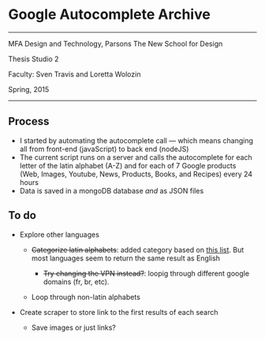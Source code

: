# Google Autocomplete Archive

---

MFA Design and Technology, Parsons The New School for Design

Thesis Studio 2

Faculty: Sven Travis and Loretta Wolozin

Spring, 2015

---

## Process

* I started by automating the autocomplete call — which means changing all from front-end (javaScript) to back end (nodeJS)
* The current script runs on a server and calls the autocomplete for each letter of the latin alphabet (A-Z) and for each of 7 Google products (Web, Images, Youtube, News, Products, Books, and Recipes) every 24 hours
* Data is saved in a mongoDB database *and* as JSON files


## To do

* Explore other languages
	* ~~Categorize latin alphabets~~: added category based on [this list](http://en.wikipedia.org/wiki/List_of_languages_by_writing_system). But most languages seem to return the same result as English
		* ~~Try changing the VPN instead?~~: loopig through different google domains (fr, br, etc).
		
	* Loop through non-latin alphabets
	
* Create scraper to store link to the first results of each search
	* Save images or just links?